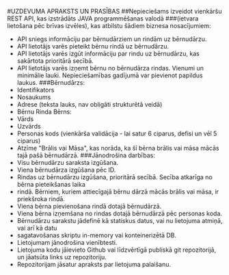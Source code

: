 #UZDEVUMA APRAKSTS UN PRASĪBAS
##Nepieciešams izveidot vienkāršu REST API, kas izstrādāts JAVA programmēšanas valodā
###(ietvara lietošana pēc brīvas izvēles), kas atbilstu šādiem biznesa nosacījumiem:

* API sniegs informāciju par bērnudārziem un rindām uz bērnudārzu.
* API lietotājs varēs pieteikt bērnu rindā uz bērnudārzu.
* API lietotājs varēs izgūt informāciju par rindu uz bērnudārzu, kas sakārtota prioritārā
secībā.
* API lietotājs varēs izņemt bērnu no bērnudārza rindas.
Vienumi un minimālie lauki. Nepieciešamības gadījumā var pievienot papildus laukus.
###Bērnudārzs:
* Identifikators
* Nosaukums
* Adrese (teksta lauks, nav obligāti strukturētā veidā)
* Bērnu Rinda
Bērns:
* Vārds
* Uzvārds
* Personas kods (vienkārša validācija - lai satur 6 ciparus, defisi un vēl 5 ciparus)
* Atzīme "Brālis vai Māsa", kas norāda, ka šī bērna brālis vai māsa mācās tajā pašā
bērnudārzā.
###Jānodrošina darbības:
* Visu bērnudārzu saraksta izgūšana.
* Viena bērnudārza izgūšana pēc ID.
* Rindas uz bērnudārzu izgūšana, prioritārā secībā. Secība atkarīga no bērna pieteikšanas laika
* rindā. Bērniem, kuriem attiecīgajā bērnu dārzā mācās brālis vai māsa, ir priekšroka rindā.
* Viena bērna pievienošana rindā dotajā bērnudārzā.
* Viena bērna izņemšana no rindas dotajā bērnudārzā pēc personas koda.
* Bērnudārzu sarakstu jādefinē kā statiskus datus, vai nu lietojuma atmiņā, vai arī kā datu
* sagatavošanas skriptu in-memory vai konteinerizētā DB.
* Lietojumam jānodrošina vienībtesti.
* Lietojuma kodu jāievieto Github vai līdzvērtīgā publiskā git repozitorijā, un jāatsūta links uz
repozitoriju.
* Repozitorijam jāsatur apraksts par lietojuma palaišanu.